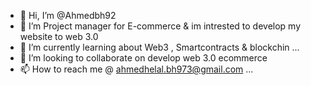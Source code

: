 - 👋 Hi, I’m @Ahmedbh92
- 👀 I’m Project manager for E-commerce & im intrested to develop my website to web 3.0 
- 🌱 I’m currently learning about Web3 , Smartcontracts & blockchin ...
- 💞️ I’m looking to collaborate on develop web 3.0 ecommerce 
- 📫 How to reach me @ ahmedhelal.bh973@gmail.com ...

<!---
Ahmedbh92/Ahmedbh92 is a ✨ special ✨ repository because its `README.md` (this file) appears on your GitHub profile.
You can click the Preview link to take a look at your changes.
--->
